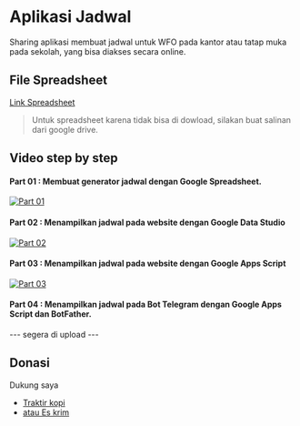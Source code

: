 # Aplikasi Jadwal  
Sharing aplikasi membuat jadwal untuk WFO pada kantor atau tatap muka pada sekolah, yang bisa diakses secara online.  

## File Spreadsheet  
[Link Spreadsheet](https://docs.google.com/spreadsheets/d/1XMM4-jBPPwNR3h--ErEOrDx9zhD3TV3Da60CdG1orS8/edit?usp=sharing)
> Untuk spreadsheet karena tidak bisa di dowload, silakan buat salinan dari google drive.

## Video step by step  
#### Part 01 : Membuat generator jadwal dengan Google Spreadsheet.  
[![Part 01 ](http://img.youtube.com/vi/nCjjAgJxMrk/0.jpg)](https://youtu.be/nCjjAgJxMrk)  

#### Part 02 : Menampilkan jadwal pada website dengan Google Data Studio  
[![Part 02 ](http://img.youtube.com/vi/px71k7IAofg/0.jpg)](https://youtu.be/px71k7IAofg)  

#### Part 03 : Menampilkan jadwal pada website dengan Google Apps Script  
[![Part 03 ](http://img.youtube.com/vi/hEBuzPHm9_E/0.jpg)](https://youtu.be/hEBuzPHm9_E)  

#### Part 04 : Menampilkan jadwal pada Bot Telegram dengan Google Apps Script dan BotFather.  
--- segera di upload ---



## Donasi  
Dukung saya 
- [Traktir kopi](https://sociabuzz.com/fahroniganteng/tribe)
- [atau Es krim](https://trakteer.id/fahroniganteng/tip) 
